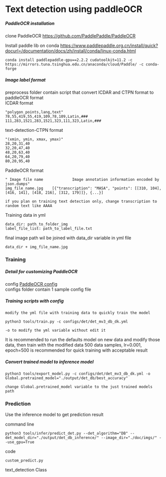 # Text detection using paddleOCR

##### PaddleOCR installation

clone PaddleOCR https://github.com/PaddlePaddle/PaddleOCR

Install paddle lib on conda
https://www.paddlepaddle.org.cn/install/quick?docurl=/documentation/docs/zh/install/conda/linux-conda.html

```
conda install paddlepaddle-gpu==2.2.2 cudatoolkit=11.2 -c https://mirrors.tuna.tsinghua.edu.cn/anaconda/cloud/Paddle/ -c conda-forge
```

##### Image label format

preprocess folder contain script that convert ICDAR and CTPN format to paddleOCR format
<br>
ICDAR format

```
"polygon_points,lang,text"
78,55,419,55,419,109,78,109,Latin,###
111,283,1521,283,1521,323,111,323,Latin,###
```

text-detection-CTPN format

```
"(xmin, ymin, xmax, ymax)"
28,20,31,40
32,20,47,40
48,20,63,40
64,20,79,40
80,20,95,40
```

PaddleOCR format

```
" Image file name             Image annotation information encoded by json.dumps"
img_file_name.jpg    [{"transcription": "MASA", "points": [[310, 104], [416, 141], [418, 216], [312, 179]]}, {...}]

if you plan on training text detection only, change transcription to random text like AAAA
```

Training data in yml

```    
data_dir: path_to_folder_img
label_file_list: path_to_label_file.txt
```

final image path wil be joined with data_dir variable in yml file

```
data_dir + img_file_name.jpg
```

### Training

##### Detail for customizing PaddleOCR
config [PaddleOCR config](https://github.com/PaddlePaddle/PaddleOCR/blob/release/2.4/doc/doc_en/config_en.md)
<br>
configs folder contain 1 sample config file

##### Training scripts with config

```
modify the yml file with training data to quickly train the model
```

```
python3 tools/train.py -c configs/det/det_mv3_db_dk.yml

-o to modify the yml variable without edit it
```

It is recommended to run the defaults model on new data and modify those data, then train with the modified data
500 data samples, lr=0.001, epoch=500 is recommended for quick training with acceptable result

##### Convert trained model to inference model

```
python3 tools/export_model.py -c configs/det/det_mv3_db_dk.yml -o Global.pretrained_model="./output/det_db/best_accuracy"

change Global.pretrained_model variable to the just trained models path
```

### Prediction

Use the inference model to get prediction result

command line

```
python3 tools/infer/predict_det.py --det_algorithm="DB" --det_model_dir="./output/det_db_inference/" --image_dir="./doc/imgs/" --use_gpu=True
```

code

```
custom_predict.py
```

text_detection Class


